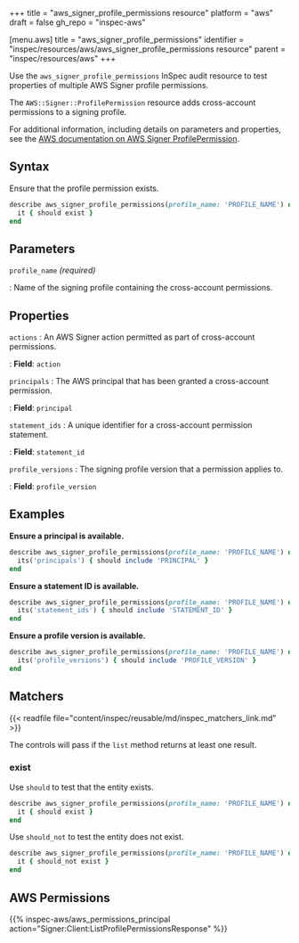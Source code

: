 +++
title = "aws_signer_profile_permissions resource"
platform = "aws"
draft = false
gh_repo = "inspec-aws"

[menu.aws]
title = "aws_signer_profile_permissions"
identifier = "inspec/resources/aws/aws_signer_profile_permissions resource"
parent = "inspec/resources/aws"
+++

Use the `aws_signer_profile_permissions` InSpec audit resource to test properties of multiple AWS Signer profile permissions.

The `AWS::Signer::ProfilePermission` resource adds cross-account permissions to a signing profile.

For additional information, including details on parameters and properties, see the [AWS documentation on AWS Signer ProfilePermission](https://docs.aws.amazon.com/AWSCloudFormation/latest/UserGuide/aws-resource-signer-profilepermission.html).

## Syntax

Ensure that the profile permission exists.

```ruby
describe aws_signer_profile_permissions(profile_name: 'PROFILE_NAME') do
  it { should exist }
end
```

## Parameters

`profile_name` _(required)_

: Name of the signing profile containing the cross-account permissions.

## Properties

`actions`
: An AWS Signer action permitted as part of cross-account permissions.

: **Field**: `action`

`principals`
: The AWS principal that has been granted a cross-account permission.

: **Field**: `principal`

`statement_ids`
: A unique identifier for a cross-account permission statement.

: **Field**: `statement_id`

`profile_versions`
: The signing profile version that a permission applies to.

: **Field**: `profile_version`

## Examples

**Ensure a principal is available.**

```ruby
describe aws_signer_profile_permissions(profile_name: 'PROFILE_NAME') do
  its('principals') { should include 'PRINCIPAL' }
end
```

**Ensure a statement ID is available.**

```ruby
describe aws_signer_profile_permissions(profile_name: 'PROFILE_NAME') do
  its('statement_ids') { should include 'STATEMENT_ID' }
end
```

**Ensure a profile version is available.**

```ruby
describe aws_signer_profile_permissions(profile_name: 'PROFILE_NAME') do
  its('profile_versions') { should include 'PROFILE_VERSION' }
end
```

## Matchers

{{< readfile file="content/inspec/reusable/md/inspec_matchers_link.md" >}}

The controls will pass if the `list` method returns at least one result.

### exist

Use `should` to test that the entity exists.

```ruby
describe aws_signer_profile_permissions(profile_name: 'PROFILE_NAME') do
  it { should exist }
end
```

Use `should_not` to test the entity does not exist.

```ruby
describe aws_signer_profile_permissions(profile_name: 'PROFILE_NAME') do
  it { should_not exist }
end
```

## AWS Permissions

{{% inspec-aws/aws_permissions_principal action="Signer:Client:ListProfilePermissionsResponse" %}}
